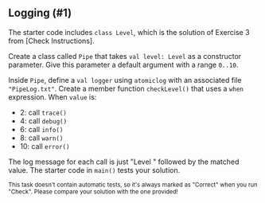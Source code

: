 ## Logging (#1)

The starter code includes `class Level`, which is the solution of Exercise 3
from [Check Instructions].

Create a class called `Pipe` that takes `val level: Level` as a constructor
parameter. Give this parameter a default argument with a range `0..10`.

Inside `Pipe`, define a `val logger` using `atomiclog` with an associated file
`"PipeLog.txt"`. Create a member function `checkLevel()` that uses a `when`
expression. When `value` is:

- 2: call `trace()`
- 4: call `debug()`
- 6: call `info()`
- 8: call `warn()`
- 10: call `error()`

The log message for each call is just "Level " followed by the matched value.
The starter code in `main()` tests your solution.

<sub> This task doesn't contain automatic tests,
so it's always marked as "Correct" when you run "Check".
Please compare your solution with the one provided! </sub>

